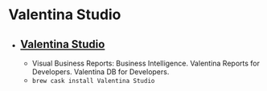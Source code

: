 # Valentina Studio
- [Valentina Studio](https://www.valentina-db.net/en/valentina-studio-overview)
  - 
  - Visual Business Reports: Business Intelligence. Valentina Reports for Developers. Valentina DB for Developers.
  - `brew cask install Valentina Studio`
